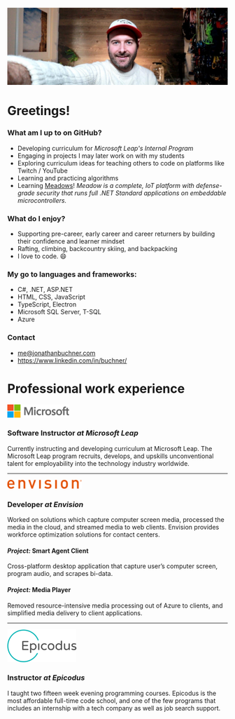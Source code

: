 
<!-- **JonathanBuchner/JonathanBuchner** is a ✨ _special_ ✨ repository because its `README.md` (this file) appears on your GitHub profile. -->

![Microsoft](./img/banner.jpg)

# Greetings!
### What am I up to on GitHub?
- Developing curriculum for *Microsoft Leap's Internal Program* 
- Engaging in projects I may later work on with my students
- Exploring curriculum ideas for teaching others to code on platforms like Twitch / YouTube
- Learning and practicing algorithms
- Learning [Meadows](https://www.wildernesslabs.co/)!  *Meadow is a complete, IoT platform with defense-grade security that runs full .NET Standard applications on embeddable microcontrollers.*

### What do I enjoy?
- Supporting pre-career, early career and career returners by building their confidence and learner mindset
- Rafting, climbing, backcountry skiing, and backpacking
- I love to code. :smile:

### My go to languages and frameworks:
- C#, .NET, ASP.NET
- HTML, CSS, JavaScript
- TypeScript, Electron
- Microsoft SQL Server, T-SQL
- Azure

### Contact
- me@jonathanbuchner.com
- https://www.linkedin.com/in/buchner/

# Professional work experience

![Microsoft](./img/microsoft.png)
### Software Instructor *at Microsoft Leap*

Currently instructing and developing curriculum at Microsoft Leap.  The Microsoft Leap program recruits, develops, and upskills unconventional talent for employability into the technology industry worldwide.

---

![Envision](./img/envision.png)
### Developer *at Envision*

Worked on solutions which capture computer screen media, processed the media in the cloud, and streamed media to web clients.  Envision provides workforce optimization solutions for contact centers.

#### *Project:* Smart Agent Client
Cross-platform desktop application that capture user’s computer screen, program audio, and scrapes bi-data.


#### *Project:* Media Player
Removed resource-intensive media processing out of Azure to clients, and simplified media delivery to client applications. 

---

![Epicodus](./img/epicodus.png)
### Instructor *at Epicodus*

I taught two fifteen week evening programming courses.  Epicodus is the most affordable full-time code school, and one of the few programs that includes an internship with a tech company as well as job search support.


